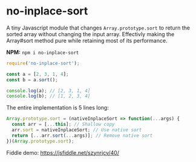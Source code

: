 # no-inplace-sort
A tiny Javascript module that changes `Array.prototype.sort` to return the sorted array without changing the input array.
Effectivly making the Array#sort method pure while retaining most of its performance.

__NPM:__ `npm i no-inplace-sort`

```js
require('no-inplace-sort');

const a = [2, 3, 1, 4];
const b = a.sort();

console.log(a); // [2, 3, 1, 4]
console.log(b); // [1, 2, 3, 4]
```

The entire implementation is 5 lines long:
```js
Array.prototype.sort = (nativeInplaceSort => function(...args) {
  const arr = [...this]; // Shallow copy
  arr.sort = nativeInplaceSort; // Use native sort 
  return [...arr.sort(...args)]; // Remove native sort
})(Array.prototype.sort);
```

Fiddle demo: https://jsfiddle.net/szynrjcv/40/
